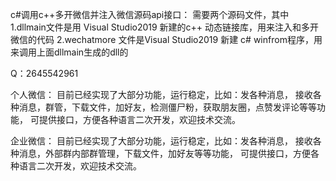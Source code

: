 c#调用c++多开微信并注入微信源码api接口：
需要两个源码文件，其中 
1.dllmain文件是用 Visual Studio2019 新建的c++ 动态链接库，用来注入和多开微信的代码
2.wechatmore 文件是Visual Studio2019 新建 c# winfrom程序，用来调用上面dllmain生成的dll的

Q：2645542961

个人微信：
目前已经实现了大部分功能，运行稳定，比如：发各种消息，
接收各种消息，群管，下载文件，加好友，检测僵尸粉，获取朋友圈，点赞发评论等等功能，
可提供接口，方便各种语言二次开发，欢迎技术交流。

企业微信：
目前已经实现了大部分功能，运行稳定，比如：发各种消息，
接收各种消息，外部群内部群管理，下载文件，加好友等等功能，
可提供接口，方便各种语言二次开发，欢迎技术交流。
